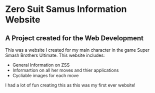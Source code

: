 # Zero Suit Samus Information Website

## A Project created for the Web Development 

This was a website I created for my main character in the game Super Smash Brothers Ultimate. This website includes:

- General Information on ZSS
- Informartion on all her moves and thier applications
- Cycliable images for each move

I had a lot of fun creating this as this was my first ever website! 
